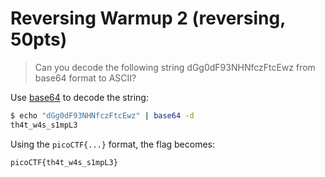 # Reversing Warmup 2 (reversing, 50pts)

> Can you decode the following string dGg0dF93NHNfczFtcEwz from base64 format to ASCII?

Use [base64](https://linux.die.net/man/1/base64) to decode the string:

```sh
$ echo "dGg0dF93NHNfczFtcEwz" | base64 -d
th4t_w4s_s1mpL3
```

Using the `picoCTF{...}` format, the flag becomes:

```
picoCTF{th4t_w4s_s1mpL3}
```
